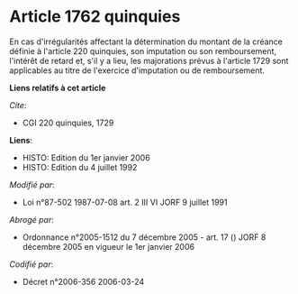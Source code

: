 # Article 1762 quinquies

En cas d'irrégularités affectant la détermination du montant de la créance définie à l'article 220 quinquies, son imputation
ou son remboursement, l'intérêt de retard et, s'il y a lieu, les majorations prévus à l'article 1729 sont applicables au
titre de l'exercice d'imputation ou de remboursement.

**Liens relatifs à cet article**

_Cite_:

  - CGI 220 quinquies, 1729

**Liens**:

  - HISTO: Edition du 1er janvier 2006
  - HISTO: Edition du 4 juillet 1992

_Modifié par_:

  - Loi n°87-502 1987-07-08 art. 2 III VI JORF 9 juillet 1991

_Abrogé par_:

  - Ordonnance n°2005-1512 du 7 décembre 2005 - art. 17 () JORF 8 décembre 2005 en vigueur le 1er janvier 2006

_Codifié par_:

  - Décret n°2006-356 2006-03-24
